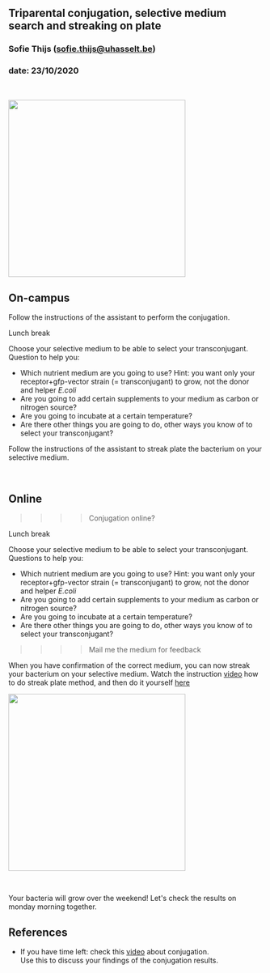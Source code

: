 ## Triparental conjugation, selective medium search and streaking on plate
### Sofie Thijs (sofie.thijs@uhasselt.be)
### date: 23/10/2020


&nbsp;
&nbsp;


<img src="https://www.nature.com/news/2001/011119/images/ecoli_160.jpg" width="350px">


## On-campus

Follow the instructions of the assistant to perform the conjugation.

Lunch break

Choose your selective medium to be able to select your transconjugant. Question to help you:  
- Which nutrient medium are you going to use? Hint: you want only your receptor+gfp-vector strain (= transconjugant) to grow, not the donor and helper *E.coli*
- Are you going to add certain supplements to your medium as carbon or nitrogen source?
- Are you going to incubate at a certain temperature?
- Are there other things you are going to do, other ways you know of to select your transconjugant?

Follow the instructions of the assistant to streak plate the bacterium on your selective medium.

&nbsp;
&nbsp;

## Online

>>>> Conjugation online?

Lunch break

Choose your selective medium to be able to select your transconjugant. Questions to help you:  
- Which nutrient medium are you going to use? Hint: you want only your receptor+gfp-vector strain (= transconjugant) to grow, not the donor and helper *E.coli*
- Are you going to add certain supplements to your medium as carbon or nitrogen source?
- Are you going to incubate at a certain temperature?
- Are there other things you are going to do, other ways you know of to select your transconjugant?
>>>> Mail me the medium for feedback 

When you have confirmation of the correct medium, you can now streak your bacterium on your selective medium.
Watch the instruction [video](https://www.youtube.com/watch?v=oYBZxRJLMnY) how to do streak plate method, and then do it yourself [here](https://learn.chm.msu.edu/vibl/content/streakplate/streak_plate/streak_plate.html)

<img src="https://i.ytimg.com/vi/oYBZxRJLMnY/maxresdefault.jpg"  width="350px">

&nbsp;
&nbsp;

Your bacteria will grow over the weekend! Let's check the results on monday morning together.

## References
- If you have time left: check this [video]() about conjugation.  
Use this to discuss your findings of the conjugation results. 

&nbsp;
&nbsp;
